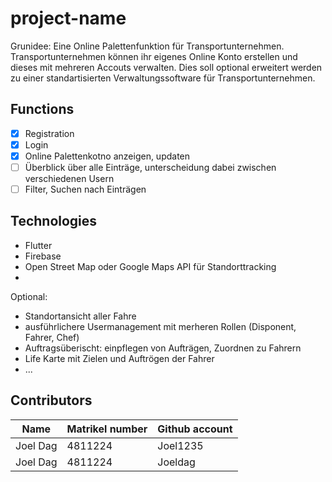 # project-name
Grunidee: Eine Online Palettenfunktion für Transportunternehmen. Transportunternehmen können ihr eigenes Online Konto erstellen und dieses mit mehreren Accouts verwalten.
Dies soll optional erweitert werden zu einer standartisierten Verwaltungssoftware für Transportunternehmen.


## Functions
- [x] Registration
- [x] Login
- [x] Online Palettenkotno anzeigen, updaten
- [ ] Überblick über alle Einträge, unterscheidung dabei zwischen verschiedenen Usern
- [ ] Filter, Suchen nach Einträgen 

## Technologies
- Flutter
- Firebase
- Open Street Map oder Google Maps API für Standorttracking 
- 

Optional:
- Standortansicht aller Fahre
- ausführlichere Usermanagement mit merheren Rollen (Disponent, Fahrer, Chef)
- Auftragsüberischt: einpflegen von Aufträgen, Zuordnen zu Fahrern
- Life Karte mit Zielen und Auftrögen der Fahrer
- ...

## Contributors
| Name | Matrikel number | Github account |
| --- | --- | --- |
| Joel Dag | 4811224 | Joel1235 | 
| Joel Dag | 4811224 | Joeldag | 
